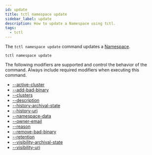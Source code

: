 ```yaml
---
id: update
title: tctl namespace update
sidebar_label: update
description: How to update a Namespace using tctl.
tags:
  - tctl
---
```


The `tctl namespace update` command updates a [Namespace](/concepts/what-is-a-namespace).

`tctl namespace update`

The following modifiers are supported and control the behavior of the command.
Always include required modifiers when executing this command.

- [--active-cluster](/temporal-cli/modifiers#--active-cluster)
- [--add-bad-binary](/temporal-cli/modifiers#--add-bad-binary)
- [--clusters](/temporal-cli/modifiers#--clusters)
- [--description](/temporal-cli/modifiers#--description)
- [--history-archival-state](/temporal-cli/modifiers#--history-archival-state)
- [--history-uri](/temporal-cli/modifiers#--history-uri)
- [--namespace-data](/temporal-cli/modifiers#--namespace-data)
- [--owner-email](/temporal-cli/modifiers#--owner-email)
- [--reason](/temporal-cli/modifiers#--reason)
- [--remove-bad-binary](/temporal-cli/modifiers#--remove-bad-binary)
- [--retention](/temporal-cli/modifiers#--retention)
- [--visibility-archival-state](/temporal-cli/modifiers#--visibility-archival-state)
- [--visibility-uri](/temporal-cli/modifiers#--visibility-uri)
